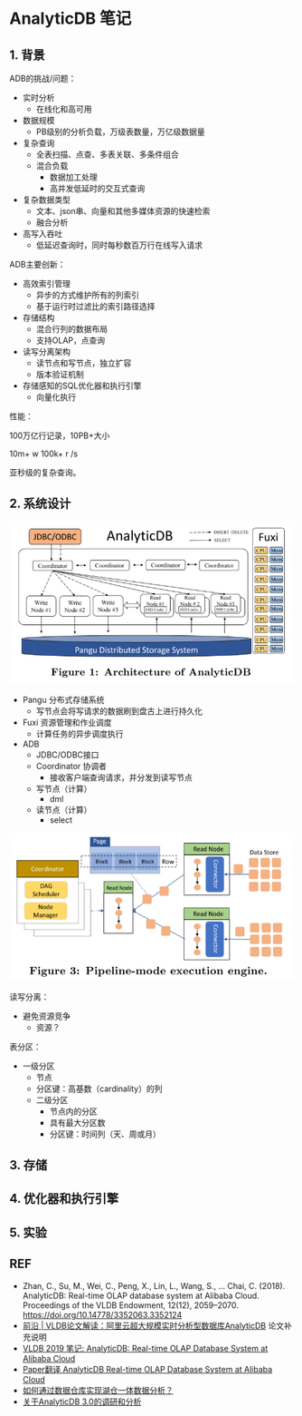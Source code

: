 # AnalyticDB 笔记

## 1. 背景

ADB的挑战/问题：

- 实时分析
  - 在线化和高可用
- 数据规模
  - PB级别的分析负载，万级表数量，万亿级数据量
- 复杂查询
  - 全表扫描、点查、多表关联、多条件组合
  - 混合负载
    - 数据加工处理
    - 高并发低延时的交互式查询
- 复杂数据类型
  - 文本、json串、向量和其他多媒体资源的快速检索
  - 融合分析
- 高写入吞吐
  - 低延迟查询时，同时每秒数百万行在线写入请求



ADB主要创新：

- 高效索引管理
  - 异步的方式维护所有的列索引
  - 基于运行时过滤比的索引路径选择
- 存储结构
  - 混合行列的数据布局
  - 支持OLAP，点查询
- 读写分离架构
  - 读节点和写节点，独立扩容
  - 版本验证机制
- 存储感知的SQL优化器和执行引擎
  - 向量化执行



性能：

100万亿行记录，10PB+大小

10m+ w  100k+ r /s 

亚秒级的复杂查询。



## 2. 系统设计

![](AnalyticDB笔记图片/Snipaste_2021-09-04_22-12-39.png)

- Pangu 分布式存储系统
  - 写节点会将写请求的数据刷到盘古上进行持久化
- Fuxi 资源管理和作业调度
  - 计算任务的异步调度执行
- ADB
  - JDBC/ODBC接口
  - Coordinator 协调者
    - 接收客户端查询请求，并分发到读写节点
  - 写节点（计算）
    - dml
  - 读节点（计算）
    - select

![](AnalyticDB笔记图片/Snipaste_2021-09-04_22-13-14.png)



读写分离：

- 避免资源竞争
  - 资源？



表分区：

- 一级分区
  - 节点
  - 分区键：高基数（cardinality）的列
  - 二级分区
    - 节点内的分区
    - 具有最大分区数
    - 分区键：时间列（天、周或月）



## 3. 存储



## 4. 优化器和执行引擎



## 5. 实验





## REF

- Zhan, C., Su, M., Wei, C., Peng, X., Lin, L., Wang, S., … Chai, C. (2018). AnalyticDB: Real-time OLAP database system at Alibaba Cloud. Proceedings of the VLDB Endowment, 12(12), 2059–2070. https://doi.org/10.14778/3352063.3352124
- [前沿 | VLDB论文解读：阿里云超大规模实时分析型数据库AnalyticDB](https://developer.aliyun.com/article/716784) 论文补充说明
- [VLDB 2019 笔记: AnalyticDB: Real-time OLAP Database System at Alibaba Cloud](https://www.jianshu.com/p/342a059af224)
- [Paper翻译 AnalyticDB Real-time OLAP Database System at Alibaba Cloud](https://changbo.tech/blog/e3ee66c7.html)
- [如何通过数据仓库实现湖仓一体数据分析？](https://mp.weixin.qq.com/s/Cy5UIpGg0oGxvU5nonM9CA)
- [关于AnalyticDB 3.0的调研和分析](https://blog.microdba.com/database/2020/01/15/about-aliyun-analyticdb-for-mysql/)

